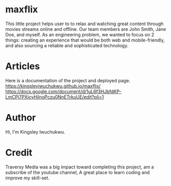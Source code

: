 # maxflix
 This little project helps user to to relax and watching great content through movies streams online and offline. Our team members are John Smith, Jane Doe, and myself. As an engineering problem, we wanted to focus on 2 things: creating an experience that would be both web and mobile-friendly, and also sourcing a reliable and sophisticated technology.

 # Articles
 Here is a documentation of the project and deployed page.
 https://kingsleyiwuchukwu.github.io/maxflix/ 
 https://docs.google.com/document/d/1uL6f3HJbfdKP-LmCPj7PXicyHilnoPczu0NnETrkuUE/edit?pli=1


# Author
Hi, I'm Kingsley Iwuchukwu.

# Credit
Traversy Media was a big impact toward completing this project, am a subscribe of the youtube channel, A great place to learn coding and improve my skill-set.
